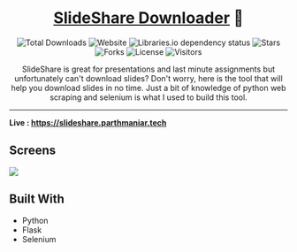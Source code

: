 <div align="center">
  
# [SlideShare Downloader](https://slideshare.parthmaniar.tech) 🚀

![Total Downloads](https://img.shields.io/badge/dynamic/json?label=downloads&color=f58b1b&style=flat-square&query=%24.downloadCount&url=https%3A%2F%2Fparthmaniar2.herokuapp.com%2Fslideshare%2Fdownloadcount)
![Website](https://img.shields.io/website?up_message=online&style=flat-square&url=https://slideshare.vercel.app)
![Libraries.io dependency status](https://img.shields.io/librariesio/github/officialpm/Slideshare-Downloader?style=flat-square&color=ffd05b)
![Stars](https://img.shields.io/github/stars/officialpm/Slideshare-Downloader?color=e6e87d&style=flat-square)
![Forks](https://img.shields.io/github/forks/officialpm/Slideshare-Downloader?color=3efac5&style=flat-square)
![License](https://img.shields.io/github/license/officialpm/Slideshare-Downloader?style=flat-square)
![Visitors](https://visitor-badge.laobi.icu/badge?page_id=officialpm.slideshare-downloader)

SlideShare is great for presentations and last minute assignments but unfortunately can't download slides? Don't worry, here is the tool that will help you download slides in no time. Just a bit of knowledge of python web scraping and selenium is what I used to build this tool.

</div>

---

<b> Live : https://slideshare.parthmaniar.tech </b>

## Screens

<img align:center src=media/slideshare-downloader-v2.png>


## Built With
* Python
* Flask
* Selenium
